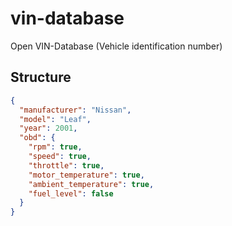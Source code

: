 # vin-database
Open VIN-Database (Vehicle identification number)

## Structure

```json
{
  "manufacturer": "Nissan",
  "model": "Leaf",
  "year": 2001,
  "obd": {
    "rpm": true,
    "speed": true,
    "throttle": true,
    "motor_temperature": true,
    "ambient_temperature": true,
    "fuel_level": false
  }
}
```
